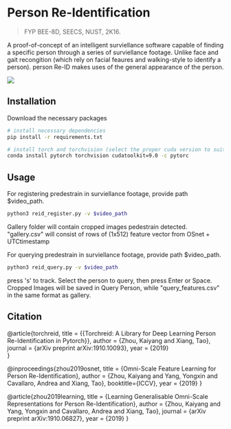 # Person Re-Identification

> FYP BEE-8D, SEECS, NUST, 2K16.

A proof-of-concept of an intelligent surviellance software capable of finding a specific person through a series of surviellance footage.
Unlike face and gait recongition (which rely on facial feaures and walking-style to identify a person). person Re-ID makes uses  of the general appearance of the person.

![](header.png)
## Installation

Download the necessary packages
```sh
# install necessary dependencies
pip install -r requirements.txt

# install torch and torchvision (select the proper cuda version to suit your machine)
conda install pytorch torchvision cudatoolkit=9.0 -c pytorc
```

## Usage 

For registering predestrain in surviellance footage, provide path $video_path.
```sh
python3 reid_register.py -v $video_path
```
Gallery folder will contain cropped images pedestrain detected.
"gallery.csv" will consist of rows of (1x512) feature vector from OSnet + UTCtimestamp

For querying predestrain in surviellance footage, provide path $video_path.
```sh
python3 reid_query.py -v $video_path
```
press 's' to track. Select the person to query, then press Enter or Space.
Cropped Images will be saved in Query Person, while "query_features.csv" in the same format as gallery.

## Citation

@article{torchreid,
  title   = {{Torchreid: A Library for Deep Learning Person Re-Identification in Pytorch}},
  author  = {Zhou, Kaiyang and Xiang, Tao},
  journal = {arXiv preprint arXiv:1910.10093},
  year    = {2019}  
  }

@inproceedings{zhou2019osnet,
  title   = {Omni-Scale Feature Learning for Person Re-Identification},
  author  = {Zhou, Kaiyang and Yang, Yongxin and Cavallaro, Andrea and Xiang, Tao},
  booktitle={ICCV},
  year    = {2019}
}

@article{zhou2019learning,
  title   = {Learning Generalisable Omni-Scale Representations for Person Re-Identification},
  author  = {Zhou, Kaiyang and Yang, Yongxin and Cavallaro, Andrea and Xiang, Tao},
  journal = {arXiv preprint arXiv:1910.06827},
  year    = {2019}
}
